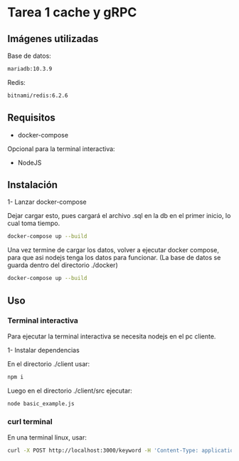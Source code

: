 # Tarea 1 cache y gRPC

## Imágenes utilizadas

Base de datos: 
```bash
mariadb:10.3.9
```
Redis:
```bash
bitnami/redis:6.2.6
```

## Requisitos

- docker-compose

Opcional para la terminal interactiva:
- NodeJS

## Instalación

1- Lanzar docker-compose

Dejar cargar esto, pues cargará el archivo .sql en la db en el primer inicio, lo cual toma tiempo.

```bash
docker-compose up --build
```

Una vez termine de cargar los datos, volver a ejecutar docker compose, para que asi nodejs tenga los datos para funcionar. (La base de datos se guarda dentro del directorio ./docker)

```bash
docker-compose up --build
```

## Uso

### Terminal interactiva

Para ejecutar la terminal interactiva se necesita nodejs en el pc cliente. 

1- Instalar dependencias

En el directorio ./client usar:

```bash
npm i
```
Luego en el directorio ./client/src ejecutar:
```bash
node basic_example.js
```
### curl terminal

En una terminal linux, usar:

```bash
curl -X POST http://localhost:3000/keyword -H 'Content-Type: application/json' -d '{"keyword": "Palabra a buscar"}'
```